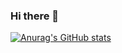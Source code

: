 ### Hi there 👋

<!--
**IstrajI/istraji** is a ✨ _special_ ✨ repository because its `README.md` (this file) appears on your GitHub profile.

Here are some ideas to get you started:

- 🔭 I’m currently working on ...
- 🌱 I’m currently learning ...
- 👯 I’m looking to collaborate on ...
- 🤔 I’m looking for help with ...
- 💬 Ask me about ...
- 📫 How to reach me: ...
- 😄 Pronouns: ...
- ⚡ Fun fact: ...
-->

[![Anurag's GitHub stats](https://github-readme-stats.vercel.app/api?username=istraji&include_all_commits=true&show_icons=true&theme=dracula&hide=stars,contribs)](https://github-readme-stats.vercel.app/api?username=istraji&include_all_commits=true&show_icons=true&theme=dracula&hide=stars,contribs)

